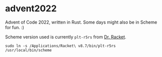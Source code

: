 # advent2022

Advent of Code 2022, written in Rust. Some days might also be in Scheme for fun. :)

Scheme version used is currently `plt-r5rs` from [Dr. Racket](https://download.racket-lang.org/).

```
sudo ln -s /Applications/Racket\ v8.7/bin/plt-r5rs /usr/local/bin/scheme
```
